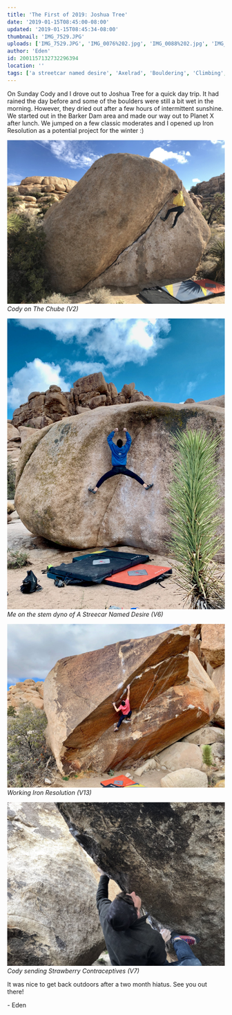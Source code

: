 ```yaml
---
title: 'The First of 2019: Joshua Tree'
date: '2019-01-15T08:45:00-08:00'
updated: '2019-01-15T08:45:34-08:00'
thumbnail: 'IMG_7529.JPG'
uploads: ['IMG_7529.JPG', 'IMG_0076%202.jpg', 'IMG_0088%202.jpg', 'IMG_7549.JPG']
author: 'Eden'
id: 2001157132732296394
location: ''
tags: ['a streetcar named desire', 'Axelrad', 'Bouldering', 'Climbing', 'granite', 'Joshua', 'joshua tree', 'the chube', 'Tree']
---
```


On Sunday Cody and I drove out to Joshua Tree for a quick day trip. It had rained the day before and some of the boulders were still a bit wet in the morning. However, they dried out after a few hours of intermittent sunshine. We started out in the Barker Dam area and made our way out to Planet X after lunch. We jumped on a few classic moderates and I opened up Iron Resolution as a potential project for the winter :) 

![image alt](uploads/IMG_7529.JPG)*Cody on The Chube (V2)*

![image alt](uploads/IMG_0076%202.jpg)*Me on the stem dyno of A Streecar Named Desire (V6)*

![image alt](uploads/IMG_0088%202.jpg)*Working Iron Resolution (V13)*

![image alt](uploads/IMG_7549.JPG)*Cody sending Strawberry Contraceptives (V7)*

It was nice to get back outdoors after a two month hiatus. See you out there! 

\- Eden

